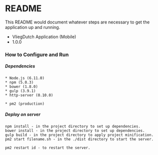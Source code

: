 # README #

This README would document whatever steps are necessary to get the application up and running.

* VliegDutch Application (Mobile)
* 1.0.0

### How to Configure and Run ###

##### Dependencies
    * Node.js (6.11.0)
    * npm (5.0.3)
    * bower (1.8.0)
    * gulp (3.9.1)
    * http-server (0.10.0)
    
    * pm2 (production)
    
##### Deploy on server

    npm install - in the project directory to set up dependencies.
    bower install - in the project directory to set up dependencies.    
    gulp build - in the project directory to apply project minification.
    pm2 start filename.sh - in the ./dist directory to start the server.
    
    pm2 restart id - to restart the server.